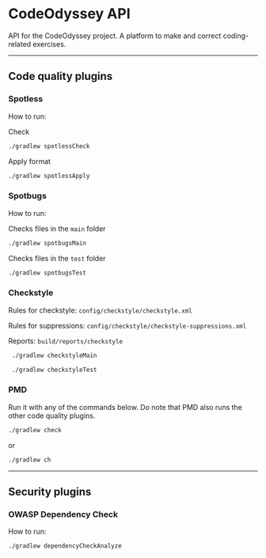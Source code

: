 # CodeOdyssey API
API for the CodeOdyssey project. A platform to make and correct coding-related exercises.

---

## Code quality plugins
### Spotless
How to run:

Check
```bash
./gradlew spotlessCheck
```

Apply format
```bash
./gradlew spotlessApply
```

### Spotbugs
How to run:

Checks files in the `main` folder
```bash
./gradlew spotbugsMain
```

Checks files in the `test` folder
```bash
./gradlew spotbugsTest
```

### Checkstyle
Rules for checkstyle: `config/checkstyle/checkstyle.xml`

Rules for suppressions: `config/checkstyle/checkstyle-suppressions.xml`

Reports: `build/reports/checkstyle`

```bash
 ./gradlew checkstyleMain
```

```bash
 ./gradlew checkstyleTest
```

### PMD
Run it with any of the commands below. Do note that PMD also runs the other code quality plugins.

```bash
./gradlew check
```

or

```bash
./gradlew ch
```

---

## Security plugins
### OWASP Dependency Check

How to run:
```bash
./gradlew dependencyCheckAnalyze
```